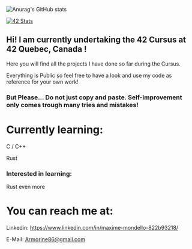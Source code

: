 ![Anurag's GitHub stats](https://github-readme-stats.vercel.app/api?username=Armorine86&show_icons=true&theme=radical)

[![42 Stats](https://badge42.herokuapp.com/api/stats/mmondell?cursus=C%20Cursus)](https://github.com/JaeSeoKim/badge42)

## Hi! I am currently undertaking the 42 Cursus at 42 Quebec, Canada !

Here you will find all the projects I have done so far during the Cursus. 

Everything is Public so feel free to have a look and use my code as reference for your own work!

### But Please... Do not just copy and paste. Self-improvement only comes trough many tries and mistakes!

# Currently learning:

C / C++

Rust

### Interested in learning: 

Rust even more

# You can reach me at:

Linkedin: https://www.linkedin.com/in/maxime-mondello-822b93218/

E-Mail:               Armorine86@gmail.com
